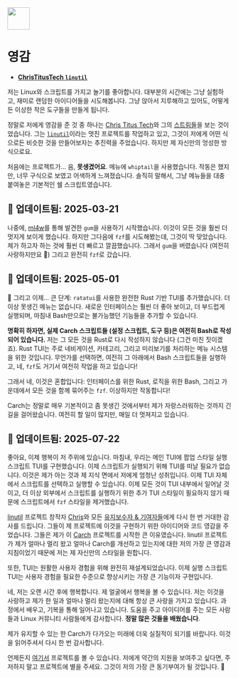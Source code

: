 <img src="https://cdn-icons-png.flaticon.com/128/7119/7119415.png" width="50" />

<br>

# 영감

- **[ChrisTitusTech `linutil`](https://github.com/ChrisTitusTech/linutil/)**  

저는 Linux와 스크립트를 가지고 놀기를 좋아합니다. 대부분의 시간에는 그냥 실험하고, 재미로 랜덤한 아이디어들을 시도해봅니다. 그냥 앉아서 지루해하고 있어도, 어떻게든 이상한 작은 도구들을 만들게 됩니다.

정말로 저에게 영감을 준 것 중 하나는 [Chris Titus Tech](https://www.youtube.com/@ChrisTitusTech)와 그의 [스트림들](https://www.youtube.com/@TitusTechTalk)을 보는 것이었습니다. 그는 [`linutil`](https://github.com/ChrisTitusTech/linutil/)이라는 멋진 프로젝트를 작업하고 있고, 그것이 저에게 어떤 식으로든 비슷한 것을 만들어보자는 추진력을 주었습니다. 하지만 제 자신만의 엉성한 방식으로요.

처음에는 프로젝트가... 음, **못생겼어요**. 메뉴에 `whiptail`을 사용했습니다. 작동은 했지만, 너무 구식으로 보였고 어색하게 느껴졌습니다. 솔직히 말해서, 그냥 메뉴들을 대충 붙여놓은 기본적인 쉘 스크립트였습니다.

## 📅 **업데이트됨: 2025-03-21**  

나중에, [ml4w](https://github.com/mylinuxforwork)를 통해 발견한 `gum`을 사용하기 시작했습니다. 이것이 모든 것을 훨씬 더 멋지게 보이게 했습니다. 하지만 그다음에 `fzf`를 시도해봤는데, 그것이 딱 맞았습니다. 제가 하고자 하는 것에 훨씬 더 빠르고 깔끔했습니다. 그래서 `gum`을 버렸습니다 (여전히 사랑하지만요 💖) 그리고 완전히 `fzf`로 갔습니다.

## 📅 **업데이트됨: 2025-05-01**  

🦀 그리고 이제... 큰 단계: `ratatui`를 사용한 완전한 Rust 기반 TUI를 추가했습니다. 더 이상 못생긴 메뉴는 없습니다. 새로운 인터페이스는 훨씬 더 좋아 보이고, 더 부드럽게 실행되며, 마침내 Bash만으로는 불가능했던 기능들을 추가할 수 있습니다.

**명확히 하자면, 실제 Carch 스크립트들 (설정 스크립트, 도구 등)은 여전히 Bash로 작성되어 있습니다.** 저는 그 모든 것을 Rust로 다시 작성하지 않습니다 (그건 미친 짓이겠죠). Rust TUI는 주로 네비게이션, 카테고리, 그리고 미리보기를 처리하는 메뉴 시스템을 위한 것입니다. 무언가를 선택하면, 여전히 그 아래에서 Bash 스크립트들을 실행하고, 네, `fzf`도 거기서 여전히 작업을 하고 있습니다!

그래서 네, 이것은 혼합입니다: 인터페이스를 위한 Rust, 로직을 위한 Bash, 그리고 가운데에서 모든 것을 함께 묶어주는 `fzf`. 이상하지만 작동합니다!

Carch는 정말로 매우 기본적이고 좀 못생긴 것에서부터 제가 자랑스러워하는 것까지 긴 길을 걸어왔습니다. 여전히 할 일이 많지만, 매일 더 멋져지고 있습니다.

## 📅 **업데이트됨: 2025-07-22**

좋아요, 이제 행복이 저 주위에 있습니다. 마침내, 우리는 메인 TUI에 팝업 스타일 실행 스크립트 TUI를 구현했습니다. 이제 스크립트가 실행되기 위해 TUI를 떠날 필요가 없습니다. 이것은 제가 아는 것과 제 지식 면에서 저에게 엄청난 성취입니다. 이제 TUI 자체에서 스크립트를 선택하고 실행할 수 있습니다. 이제 모든 것이 TUI 내부에서 일어날 것이고, 더 이상 외부에서 스크립트를 실행하기 위한 추가 TUI 스타일이 필요하지 않기 때문에 스크립트에서 `fzf` 스타일을 제거했습니다.

[linutil](https://github.com/ChrisTitusTech/linutil) 프로젝트 창작자 [Chris](https://github.com/ChrisTitusTech)와 모든 [유지보수자 & 기여자들](https://github.com/ChrisTitusTech/linutil/graphs/contributors)에게 다시 한 번 거대한 감사를 드립니다. 그들이 제 프로젝트에 이것을 구현하기 위한 아이디어와 코드 영감을 주었습니다. 그들은 제가 이 [Carch](https://github.com/harilvfs/carch) 프로젝트를 시작한 큰 이유였습니다. linutil 프로젝트가 제가 얼마나 멀리 왔고 얼마나 Carch를 개선하고 있는지에 대한 저의 가장 큰 영감과 지침이었기 때문에 저는 제 자신만의 스타일을 원합니다.

또한, TUI는 원활한 사용자 경험을 위해 완전히 재설계되었습니다. 이제 실행 스크립트 TUI는 사용자 경험을 필요한 수준으로 향상시키는 가장 큰 기능이자 구현입니다.

네, 저는 오랜 시간 후에 행복합니다. 제 얼굴에서 행복을 볼 수 있습니다. 저는 이것을 사랑하고 제가 한 일과 얼마나 멀리 왔는지에 대해 항상 큰 사랑을 가지고 있습니다. 과정에서 배우고, 기복을 통해 일어나고 있습니다. 도움을 주고 아이디어를 주는 모든 사람들과 Linux 커뮤니티 사람들에게 감사합니다. **정말 많은 것들을 배웠습니다**.

제가 유지할 수 있는 한 Carch가 다가오는 미래에 더욱 실질적이 되기를 바랍니다. 이것을 읽어주셔서 다시 한 번 감사합니다.

언제든지 [여기서](https://github.com/harilvfs) 프로젝트를 볼 수 있습니다. 저에게 약간의 지원을 보여주고 싶다면, 주저하지 말고 프로젝트에 별을 주세요. 그것이 저의 가장 큰 동기부여가 될 것입니다. 🙂